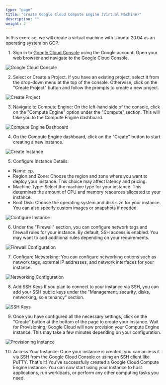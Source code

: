 ```yaml
---
type: "page"
title: "Create Google Cloud Compute Engine (Virtual Machine)"
description: ""
weight: 2
---
```


In this exercise, we will create a virtual machine with Ubuntu 20.04 as an operating system on GCP.

1. Sign in to [Google Cloud Console](https://console.cloud.google.com/?pli=1&inv=1&invt=Ab46wA) using the Google account. Open your web browser and navigate to the Google Cloud Console.

![Google Cloud Console](step1.png)

2. Select or Create a Project. If you have an existing project, select it from the drop-down menu at the top
of the console. Otherwise, click on the "Create Project" button and follow the prompts to create a new
project.

![Create Project](step2.png)

3. Navigate to Compute Engine: On the left-hand side of the console, click on the "Compute Engine" option
under the "Compute" section. This will take you to the Compute Engine dashboard.

![Compute Engine Dashboard](step3.png)

4. On the Compute Engine dashboard, click on the "Create" button to start creating a new instance.

![Create Instance](step4.png)

5. Configure Instance Details:

- Name: cp.
- Region and Zone: Choose the region and zone where you want to deploy your
instance. This choice may affect latency and pricing.
- Machine Type: Select the machine type for your instance. This determines the
amount of CPU and memory resources allocated to your instance.
- Boot Disk: Choose the operating system and disk size for your instance. You can
also specify custom images or snapshots if needed.

![Configure Instance](step5.png)

6. Under the "Firewall" section, you can configure network tags and firewall rules for your instance. By default,
SSH access is enabled. You may want to add additional rules depending on your requirements.

![Firewall Configuration](step6.png)

7. Configure Networking: You can configure networking options such as network tags, external IP addresses,
and network interfaces for your instance.

![Networking Configuration](step7.png)

8. Add SSH Keys If you plan to connect to your instance via SSH, you can add your SSH public keys under
the "Management, security, disks, networking, sole tenancy" section.

![SSH Keys](step8.png)

9. Once you have configured all the necessary settings, click on the "Create" button at the bottom of the page
to create your instance. Wait for Provisioning, Google Cloud will now provision your Compute Engine instance.
This may take a few minutes depending on your configuration.

![Provisioning Instance](step9.png)

10. Access Your Instance: Once your instance is created, you can access it via SSH from the Google Cloud
Console or using an SSH client like PuTTY.
That's it! You've successfully created a Google Cloud Compute Engine instance. You can now start using your
instance to host applications, run workloads, or perform any other computing tasks you need.
